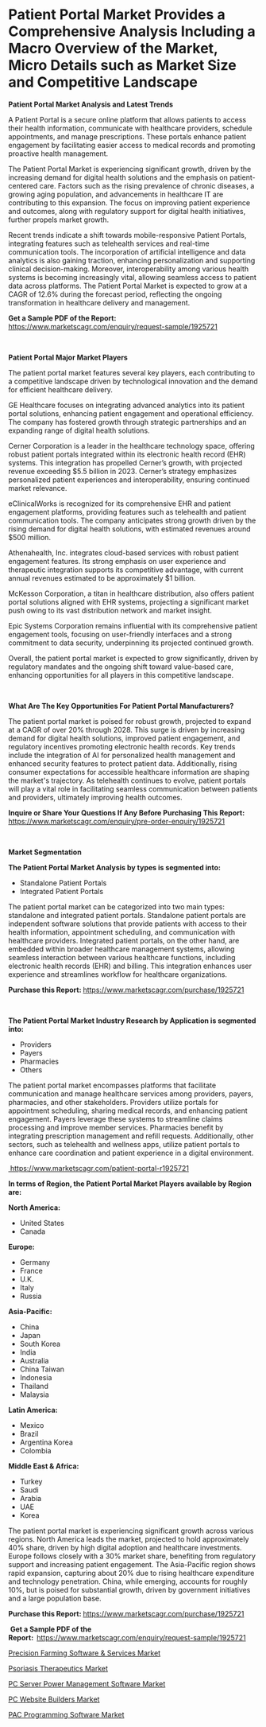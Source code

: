 <p><h1>Patient Portal Market Provides a Comprehensive Analysis Including a Macro Overview of the Market, Micro Details such as Market Size and Competitive Landscape</h1></p><p><strong>Patient Portal Market Analysis and Latest Trends</strong></p>
<p><p>A Patient Portal is a secure online platform that allows patients to access their health information, communicate with healthcare providers, schedule appointments, and manage prescriptions. These portals enhance patient engagement by facilitating easier access to medical records and promoting proactive health management.</p><p>The Patient Portal Market is experiencing significant growth, driven by the increasing demand for digital health solutions and the emphasis on patient-centered care. Factors such as the rising prevalence of chronic diseases, a growing aging population, and advancements in healthcare IT are contributing to this expansion. The focus on improving patient experience and outcomes, along with regulatory support for digital health initiatives, further propels market growth.</p><p>Recent trends indicate a shift towards mobile-responsive Patient Portals, integrating features such as telehealth services and real-time communication tools. The incorporation of artificial intelligence and data analytics is also gaining traction, enhancing personalization and supporting clinical decision-making. Moreover, interoperability among various health systems is becoming increasingly vital, allowing seamless access to patient data across platforms. The Patient Portal Market is expected to grow at a CAGR of 12.6% during the forecast period, reflecting the ongoing transformation in healthcare delivery and management.</p></p>
<p><strong>Get a Sample PDF of the Report:&nbsp;</strong> <a href="https://www.marketscagr.com/enquiry/request-sample/1925721?utm_campaign=1285&utm_medium=2&utm_source=Github&utm_content=ia&utm_term=24102024&utm_id=patient-portal">https://www.marketscagr.com/enquiry/request-sample/1925721</a></p>
<p>&nbsp;</p>
<p><strong>Patient Portal Major Market Players</strong></p>
<p><p>The patient portal market features several key players, each contributing to a competitive landscape driven by technological innovation and the demand for efficient healthcare delivery. </p><p>GE Healthcare focuses on integrating advanced analytics into its patient portal solutions, enhancing patient engagement and operational efficiency. The company has fostered growth through strategic partnerships and an expanding range of digital health solutions.</p><p>Cerner Corporation is a leader in the healthcare technology space, offering robust patient portals integrated within its electronic health record (EHR) systems. This integration has propelled Cerner’s growth, with projected revenue exceeding $5.5 billion in 2023. Cerner’s strategy emphasizes personalized patient experiences and interoperability, ensuring continued market relevance.</p><p>eClinicalWorks is recognized for its comprehensive EHR and patient engagement platforms, providing features such as telehealth and patient communication tools. The company anticipates strong growth driven by the rising demand for digital health solutions, with estimated revenues around $500 million.</p><p>Athenahealth, Inc. integrates cloud-based services with robust patient engagement features. Its strong emphasis on user experience and therapeutic integration supports its competitive advantage, with current annual revenues estimated to be approximately $1 billion.</p><p>McKesson Corporation, a titan in healthcare distribution, also offers patient portal solutions aligned with EHR systems, projecting a significant market push owing to its vast distribution network and market insight.</p><p>Epic Systems Corporation remains influential with its comprehensive patient engagement tools, focusing on user-friendly interfaces and a strong commitment to data security, underpinning its projected continued growth.</p><p>Overall, the patient portal market is expected to grow significantly, driven by regulatory mandates and the ongoing shift toward value-based care, enhancing opportunities for all players in this competitive landscape.</p></p>
<p>&nbsp;</p>
<p><strong>What Are The Key Opportunities For Patient Portal Manufacturers?</strong></p>
<p><p>The patient portal market is poised for robust growth, projected to expand at a CAGR of over 20% through 2028. This surge is driven by increasing demand for digital health solutions, improved patient engagement, and regulatory incentives promoting electronic health records. Key trends include the integration of AI for personalized health management and enhanced security features to protect patient data. Additionally, rising consumer expectations for accessible healthcare information are shaping the market's trajectory. As telehealth continues to evolve, patient portals will play a vital role in facilitating seamless communication between patients and providers, ultimately improving health outcomes.</p></p>
<p><strong>Inquire or Share Your Questions If Any Before Purchasing This Report:</strong> <a href="https://www.marketscagr.com/enquiry/pre-order-enquiry/1925721?utm_campaign=1285&utm_medium=2&utm_source=Github&utm_content=ia&utm_term=24102024&utm_id=patient-portal">https://www.marketscagr.com/enquiry/pre-order-enquiry/1925721</a></p>
<p>&nbsp;</p>
<p><strong>Market Segmentation</strong></p>
<p><strong>The Patient Portal Market Analysis by types is segmented into:</strong></p>
<p><ul><li>Standalone Patient Portals</li><li>Integrated Patient Portals</li></ul></p>
<p><p>The patient portal market can be categorized into two main types: standalone and integrated patient portals. Standalone patient portals are independent software solutions that provide patients with access to their health information, appointment scheduling, and communication with healthcare providers. Integrated patient portals, on the other hand, are embedded within broader healthcare management systems, allowing seamless interaction between various healthcare functions, including electronic health records (EHR) and billing. This integration enhances user experience and streamlines workflow for healthcare organizations.</p></p>
<p><strong>Purchase this Report:&nbsp;</strong><a href="https://www.marketscagr.com/purchase/1925721?utm_campaign=1285&utm_medium=2&utm_source=Github&utm_content=ia&utm_term=24102024&utm_id=patient-portal">https://www.marketscagr.com/purchase/1925721</a></p>
<p>&nbsp;</p>
<p><strong>The Patient Portal Market Industry Research by Application is segmented into:</strong></p>
<p><ul><li>Providers</li><li>Payers</li><li>Pharmacies</li><li>Others</li></ul></p>
<p><p>The patient portal market encompasses platforms that facilitate communication and manage healthcare services among providers, payers, pharmacies, and other stakeholders. Providers utilize portals for appointment scheduling, sharing medical records, and enhancing patient engagement. Payers leverage these systems to streamline claims processing and improve member services. Pharmacies benefit by integrating prescription management and refill requests. Additionally, other sectors, such as telehealth and wellness apps, utilize patient portals to enhance care coordination and patient experience in a digital environment.</p></p>
<p><a href="https://www.marketscagr.com/patient-portal-r1925721?utm_campaign=1285&utm_medium=2&utm_source=Github&utm_content=ia&utm_term=24102024&utm_id=patient-portal">&nbsp;https://www.marketscagr.com/patient-portal-r1925721</a></p>
<p><strong>In terms of Region, the Patient Portal Market Players available by Region are:</strong></p>
<p>
    <p> <strong> North America: </strong>
        <ul>
            <li>United States</li>
            <li>Canada</li>
        </ul>
        </p> 
    <p> <strong> Europe: </strong>
        <ul>
            <li>Germany</li>
            <li>France</li>
            <li>U.K.</li>
            <li>Italy</li>
            <li>Russia</li>
        </ul>
        </p> 
    <p> <strong> Asia-Pacific: </strong>
        <ul>
            <li>China</li>
            <li>Japan</li>
            <li>South Korea</li>
            <li>India</li>
            <li>Australia</li>
            <li>China Taiwan</li>
            <li>Indonesia</li>
            <li>Thailand</li>
            <li>Malaysia</li>
        </ul>
        </p> 
    <p> <strong> Latin America: </strong>
        <ul>
            <li>Mexico</li>
            <li>Brazil</li>
            <li>Argentina Korea</li>
            <li>Colombia</li>
        </ul>
        </p> 
    <p> <strong> Middle East & Africa: </strong>
        <ul>
            <li>Turkey</li>
            <li>Saudi</li>
            <li>Arabia</li>
            <li>UAE</li>
            <li>Korea</li>
        </ul>
    </p>
    </p>
<p><p>The patient portal market is experiencing significant growth across various regions. North America leads the market, projected to hold approximately 40% share, driven by high digital adoption and healthcare investments. Europe follows closely with a 30% market share, benefiting from regulatory support and increasing patient engagement. The Asia-Pacific region shows rapid expansion, capturing about 20% due to rising healthcare expenditure and technology penetration. China, while emerging, accounts for roughly 10%, but is poised for substantial growth, driven by government initiatives and a large population base.</p></p>
<p><strong>Purchase this Report: </strong><a href="https://www.marketscagr.com/purchase/1925721?utm_campaign=1285&utm_medium=2&utm_source=Github&utm_content=ia&utm_term=24102024&utm_id=patient-portal">https://www.marketscagr.com/purchase/1925721</a></p>
<p>&nbsp;<strong>Get a Sample PDF of the Report:&nbsp;&nbsp;</strong><a href="https://www.marketscagr.com/enquiry/request-sample/1925721?utm_campaign=1285&utm_medium=2&utm_source=Github&utm_content=ia&utm_term=24102024&utm_id=patient-portal">https://www.marketscagr.com/enquiry/request-sample/1925721</a></p>
<p><strong></strong></p>
<p><p><a href="https://www.linkedin.com/pulse/precision-farming-software-services-market-navigating-challenges-bqvzc?utm_campaign=1285&utm_medium=2&utm_source=Github&utm_content=ia&utm_term=24102024&utm_id=patient-portal">Precision Farming Software & Services Market</a></p><p><a href="https://www.linkedin.com/pulse/global-psoriasis-therapeutics-market-exploring-share-trends-csxnc?utm_campaign=1285&utm_medium=2&utm_source=Github&utm_content=ia&utm_term=24102024&utm_id=patient-portal">Psoriasis Therapeutics Market</a></p><p><a href="https://www.linkedin.com/pulse/global-pc-server-power-management-software-market-comprehensive-fbrpc?utm_campaign=1285&utm_medium=2&utm_source=Github&utm_content=ia&utm_term=24102024&utm_id=patient-portal">PC Server Power Management Software Market</a></p><p><a href="https://www.linkedin.com/pulse/emerging-trends-pc-website-builders-market-detailed-overview-ikmnc?utm_campaign=1285&utm_medium=2&utm_source=Github&utm_content=ia&utm_term=24102024&utm_id=patient-portal">PC Website Builders Market</a></p><p><a href="https://www.linkedin.com/pulse/pac-programming-software-market-shifts-strategic-analysis-jav8c?utm_campaign=1285&utm_medium=2&utm_source=Github&utm_content=ia&utm_term=24102024&utm_id=patient-portal">PAC Programming Software Market</a></p></p>